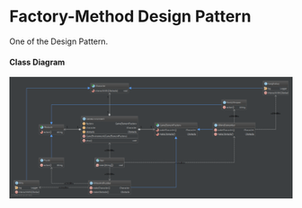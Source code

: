 Factory-Method Design Pattern
=====================
One of the Design Pattern.

#### Class Diagram ####
![Alt text](factory-method-class-diag.png?raw=true "Factory-Method Pattern")
